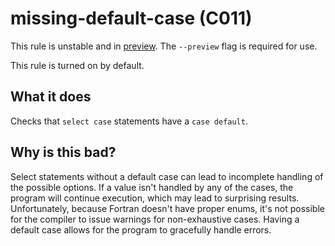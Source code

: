 # missing-default-case (C011)
This rule is unstable and in [preview](../preview.md). The `--preview` flag is required for use.

This rule is turned on by default.

## What it does
Checks that `select case` statements have a `case default`.

## Why is this bad?
Select statements without a default case can lead to incomplete handling of
the possible options. If a value isn't handled by any of the cases, the
program will continue execution, which may lead to surprising results.
Unfortunately, because Fortran doesn't have proper enums, it's not possible
for the compiler to issue warnings for non-exhaustive cases. Having a default
case allows for the program to gracefully handle errors.
